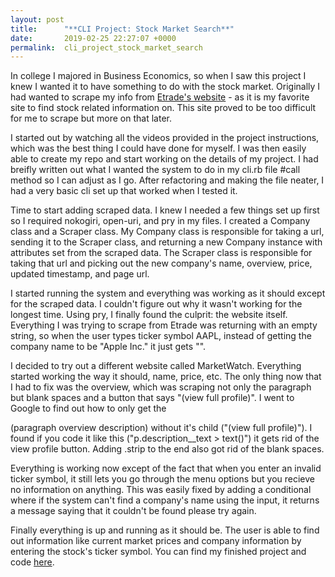 ```yaml
---
layout: post
title:      "**CLI Project: Stock Market Search**"
date:       2019-02-25 22:27:07 +0000
permalink:  cli_project_stock_market_search
---
```



In college I majored in Business Economics, so when I saw this project I knew I wanted it to have something to do with the stock market. Originally I had wanted to scrape my info from [Etrade's website](https://www.etrade.wallst.com/v1/stocks/snapshot/snapshot.asp?symbol=AAPL) - as it is my favorite site to find stock related information on. This site proved to be too difficult for me to scrape but more on that later. 

I started out by watching all the videos provided in the project instructions, which was the best thing I could have done for myself. I was then easily able to create my repo and start working on the details of my project. I had breifly written out what I wanted the system to do in my cli.rb file #call method so I can adjust as I go. After refactoring and making the file neater, I had a very basic cli set up that worked when I tested it. 

Time to start adding scraped data. I knew I needed a few things set up first so I required nokogiri, open-uri, and pry in my files. I created a Company class and a Scraper class. My Company class is responsible for taking a url, sending it to the Scraper class, and returning a new Company instance with attributes set from the scraped data. The Scraper class is responsible for taking that url and picking out the new company's name, overview, price, updated timestamp, and page url.

I started running the system and everything was working as it should except for the scraped data. I couldn't figure out why it wasn't working for the longest time. Using pry, I finally found the culprit: the website itself. Everything I was trying to scrape from Etrade was returning with an empty string, so when the user types ticker symbol AAPL, instead of getting the company name to be "Apple Inc." it just gets "". 

I decided to try out a different website called MarketWatch. Everything started working the way it should, name, price, etc. The only thing now that I had to fix was the overview, which was scraping not only the paragraph but blank spaces and a button that says "(view full profile)". I went to Google to find out how to only get the <p> (paragraph overview description) without it's child <span> ("(view full profile)"). I found if you code it like this ("p.description__text > text()") it gets rid of the view profile button.  Adding .strip to the end also got rid of the blank spaces. 

Everything is working now except of the fact that when you enter an invalid ticker symbol, it still lets you go through the menu options but you recieve no information on anything. This was easily fixed by adding a conditional where if the system can't find a company's name using the input, it returns a message saying that it couldn't be found please try again. 

Finally everything is up and running as it should be. The user is able to find out information like current market prices and company information by entering the stock's ticker symbol. You can find my finished project and code [here](https://github.com/alexmpalermo/stock_market_search).
